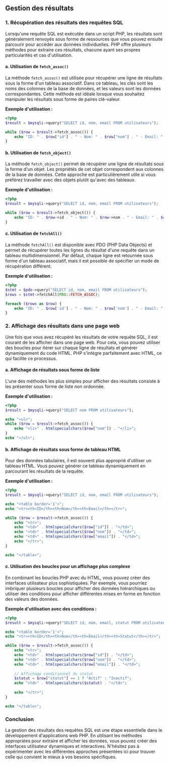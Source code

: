 ## Gestion des résultats

### 1. **Récupération des résultats des requêtes SQL**

Lorsqu'une requête SQL est exécutée dans un script PHP, les résultats sont généralement renvoyés sous forme de ressources que vous pouvez ensuite parcourir pour accéder aux données individuelles. PHP offre plusieurs méthodes pour extraire ces résultats, chacune ayant ses propres particularités et cas d'utilisation.

#### a. **Utilisation de** `fetch_assoc()`

La méthode `fetch_assoc()` est utilisée pour récupérer une ligne de résultats sous la forme d'un tableau associatif. Dans ce tableau, les clés sont les noms des colonnes de la base de données, et les valeurs sont les données correspondantes. Cette méthode est idéale lorsque vous souhaitez manipuler les résultats sous forme de paires clé-valeur.

**Exemple d'utilisation :**

```php
<?php
$result = $mysqli->query("SELECT id, nom, email FROM utilisateurs");

while ($row = $result->fetch_assoc()) {
    echo "ID: " . $row["id"] . " - Nom: " . $row["nom"] . " - Email: " . $row["email"] . "<br>";
}
```

#### b. **Utilisation de** `fetch_object()`

La méthode `fetch_object()` permet de récupérer une ligne de résultats sous la forme d'un objet. Les propriétés de cet objet correspondent aux colonnes de la base de données. Cette approche est particulièrement utile si vous préférez travailler avec des objets plutôt qu'avec des tableaux.

**Exemple d'utilisation :**

```php
<?php
$result = $mysqli->query("SELECT id, nom, email FROM utilisateurs");

while ($row = $result->fetch_object()) {
    echo "ID: " . $row->id . " - Nom: " . $row->nom . " - Email: " . $row->email . "<br>";
}
```

#### c. **Utilisation de** `fetchAll()`

La méthode `fetchAll()` est disponible avec PDO (PHP Data Objects) et permet de récupérer toutes les lignes du résultat d'une requête dans un tableau multidimensionnel. Par défaut, chaque ligne est retournée sous forme d'un tableau associatif, mais il est possible de spécifier un mode de récupération différent.

**Exemple d'utilisation :**

```php
<?php
$stmt = $pdo->query("SELECT id, nom, email FROM utilisateurs");
$rows = $stmt->fetchAll(PDO::FETCH_ASSOC);

foreach ($rows as $row) {
    echo "ID: " . $row['id'] . " - Nom: " . $row['nom'] . " - Email: " . $row['email'] . "<br>";
}
```

### 2. **Affichage des résultats dans une page web**

Une fois que vous avez récupéré les résultats de votre requête SQL, il est courant de les afficher dans une page web. Pour cela, vous pouvez utiliser des boucles pour itérer sur chaque ligne de résultats et générer dynamiquement du code HTML. PHP s'intègre parfaitement avec HTML, ce qui facilite ce processus.

#### a. **Affichage de résultats sous forme de liste**

L'une des méthodes les plus simples pour afficher des résultats consiste à les présenter sous forme de liste non ordonnée.

**Exemple d'utilisation :**

```php
<?php
$result = $mysqli->query("SELECT nom FROM utilisateurs");

echo "<ul>";
while ($row = $result->fetch_assoc()) {
    echo "<li>" . htmlspecialchars($row["nom"]) . "</li>";
}
echo "</ul>";
```

#### b. **Affichage de résultats sous forme de tableau HTML**

Pour des données tabulaires, il est souvent plus approprié d'utiliser un tableau HTML. Vous pouvez générer ce tableau dynamiquement en parcourant les résultats de la requête.

**Exemple d'utilisation :**

```php
<?php
$result = $mysqli->query("SELECT id, nom, email FROM utilisateurs");

echo "<table border='1'>";
echo "<tr><th>ID</th><th>Nom</th><th>Email</th></tr>";

while ($row = $result->fetch_assoc()) {
    echo "<tr>";
    echo "<td>" . htmlspecialchars($row["id"]) . "</td>";
    echo "<td>" . htmlspecialchars($row["nom"]) . "</td>";
    echo "<td>" . htmlspecialchars($row["email"]) . "</td>";
    echo "</tr>";
}

echo "</table>";
```

#### c. **Utilisation des boucles pour un affichage plus complexe**

En combinant les boucles PHP avec du HTML, vous pouvez créer des interfaces utilisateur plus sophistiquées. Par exemple, vous pourriez imbriquer plusieurs boucles pour afficher des données hiérarchiques ou utiliser des conditions pour afficher différentes mises en forme en fonction des valeurs des données.

**Exemple d'utilisation avec des conditions :**

```php
<?php
$result = $mysqli->query("SELECT id, nom, email, statut FROM utilisateurs");

echo "<table border='1'>";
echo "<tr><th>ID</th><th>Nom</th><th>Email</th><th>Statut</th></tr>";

while ($row = $result->fetch_assoc()) {
    echo "<tr>";
    echo "<td>" . htmlspecialchars($row["id"]) . "</td>";
    echo "<td>" . htmlspecialchars($row["nom"]) . "</td>";
    echo "<td>" . htmlspecialchars($row["email"]) . "</td>";
    
    // Affichage conditionnel du statut
    $statut = $row["statut"] == 1 ? "Actif" : "Inactif";
    echo "<td>" . htmlspecialchars($statut) . "</td>";
    
    echo "</tr>";
}

echo "</table>";
```

### Conclusion

La gestion des résultats des requêtes SQL est une étape essentielle dans le développement d'applications web PHP. En utilisant les méthodes appropriées pour extraire et afficher les données, vous pouvez créer des interfaces utilisateur dynamiques et interactives. N'hésitez pas à expérimenter avec les différentes approches présentées ici pour trouver celle qui convient le mieux à vos besoins spécifiques.